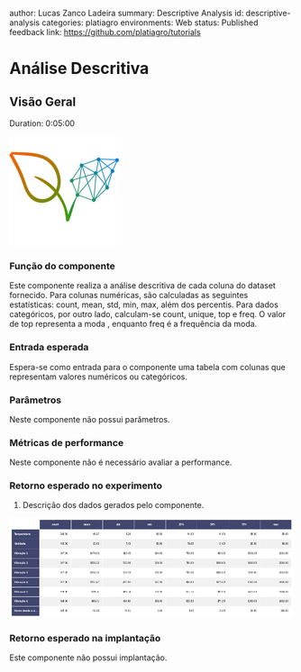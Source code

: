 author: Lucas Zanco Ladeira
summary: Descriptive Analysis
id: descriptive-analysis
categories: platiagro
environments: Web
status: Published
feedback link: https://github.com/platiagro/tutorials

# Análise Descritiva

## Visão Geral
Duration: 0:05:00

![Logotipo da PlatIAgro: possui o desenho de duas folhas verdes, uma delas é formada por linhas e pontos, como um gráfico estatístico](img/logo.png)

### Função do componente

Este componente realiza a análise descritiva de cada coluna do dataset fornecido. Para colunas numéricas, são calculadas as seguintes estatísticas: count, mean, std, min, max, além dos percentis. Para dados categóricos, por outro lado, calculam-se count, unique, top e freq. O valor de top representa a moda , enquanto freq é a frequência da moda.

### Entrada esperada

Espera-se como entrada para o componente uma tabela com colunas que representam valores numéricos ou categóricos.

### Parâmetros

Neste componente não possui parâmetros.

### Métricas de performance

Neste componente não é necessário avaliar a performance.

### Retorno esperado no experimento

1. Descrição dos dados gerados pelo componente.

![Tabela dos Dados](img/desc_table.png)


### Retorno esperado na implantação

Este componente não possui implantação.